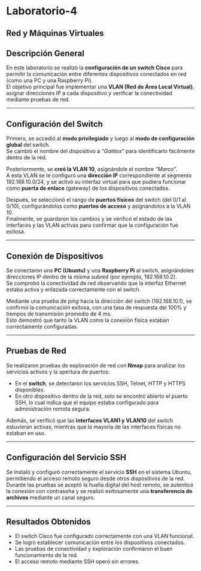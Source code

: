 # Laboratorio-4
Red y Máquinas Virtuales
---

##  Descripción General

En este laboratorio se realizó la **configuración de un switch Cisco** para permitir la comunicación entre diferentes dispositivos conectados en red (como una PC y una Raspberry Pi).  
El objetivo principal fue implementar una **VLAN (Red de Área Local Virtual)**, asignar direcciones IP a cada dispositivo y verificar la conectividad mediante pruebas de red.

---

##  Configuración del Switch

Primero, se accedió al **modo privilegiado** y luego al **modo de configuración global** del switch.  
Se cambió el nombre del dispositivo a *“Gatitos”* para identificarlo fácilmente dentro de la red.

Posteriormente, se **creó la VLAN 10**, asignándole el nombre *“Marco”*.  
A esta VLAN se le configuró una **dirección IP** correspondiente al segmento 192.168.10.0/24, y se activó su interfaz virtual para que pudiera funcionar como **puerta de enlace** (gateway) de los dispositivos conectados.

Después, se seleccionó el rango de **puertos físicos** del switch (del 0/1 al 0/10), configurándolos como **puertos de acceso** y asignándolos a la VLAN 10.  
Finalmente, se guardaron los cambios y se verificó el estado de las interfaces y las VLAN activas para confirmar que la configuración fue exitosa.

---

##  Conexión de Dispositivos

Se conectaron una **PC (Ubuntu)** y una **Raspberry Pi** al switch, asignándoles direcciones IP dentro de la misma subred (por ejemplo, 192.168.10.2).  
Se comprobó la conectividad de red observando que la interfaz Ethernet estaba activa y enlazada correctamente con el switch.

Mediante una prueba de *ping* hacia la dirección del switch (192.168.10.1), se confirmó la comunicación exitosa, con una tasa de respuesta del 100% y tiempos de transmisión promedio de 4 ms.  
Esto demostró que tanto la VLAN como la conexión física estaban correctamente configuradas.

---

##  Pruebas de Red

Se realizaron pruebas de exploración de red con **Nmap** para analizar los servicios activos y la apertura de puertos:

- En el **switch**, se detectaron los servicios SSH, Telnet, HTTP y HTTPS disponibles.  
- En otro dispositivo dentro de la red, solo se encontró abierto el puerto SSH, lo cual indica que el equipo estaba configurado para administración remota segura.

Además, se verificó que las **interfaces VLAN1 y VLAN10** del switch estuvieran activas, mientras que la mayoría de las interfaces físicas no estaban en uso.

---

##  Configuración del Servicio SSH

Se instaló y configuró correctamente el servicio **SSH** en el sistema Ubuntu, permitiendo el acceso remoto seguro desde otros dispositivos de la red.  
Durante las pruebas se aceptó la huella digital del host remoto, se autenticó la conexión con contraseña y se realizó exitosamente una **transferencia de archivos** mediante un canal seguro.

---

##  Resultados Obtenidos

- El switch Cisco fue configurado correctamente con una VLAN funcional.  
- Se logró establecer comunicación entre los dispositivos conectados.  
- Las pruebas de conectividad y exploración confirmaron el buen funcionamiento de la red.  
- El acceso remoto mediante SSH operó sin errores. 
